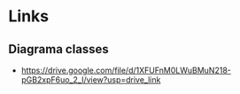 # Links

## Diagrama classes

- <https://drive.google.com/file/d/1XFUFnM0LWuBMuN218-pGB2xpF6uo_2_I/view?usp=drive_link>